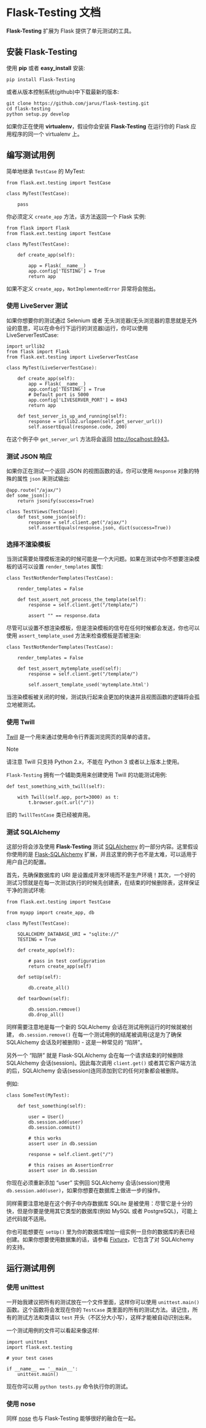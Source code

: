 # Flask-Testing 文档

**Flask-Testing** 扩展为 Flask 提供了单元测试的工具。

## 安装 Flask-Testing

使用 **pip** 或者 **easy_install** 安装:

```
pip install Flask-Testing
```

或者从版本控制系统(github)中下载最新的版本:

```
git clone https://github.com/jarus/flask-testing.git
cd flask-testing
python setup.py develop
```

如果你正在使用 **virtualenv**，假设你会安装 **Flask-Testing** 在运行你的 Flask 应用程序的同一个 virtualenv 上。

## 编写测试用例

简单地继承 `TestCase` 的 MyTest:

```
from flask.ext.testing import TestCase

class MyTest(TestCase):

    pass
```

你必须定义 `create_app` 方法，该方法返回一个 Flask 实例:

```
from flask import Flask
from flask.ext.testing import TestCase

class MyTest(TestCase):

    def create_app(self):

        app = Flask(__name__)
        app.config['TESTING'] = True
        return app
```

如果不定义 `create_app`，`NotImplementedError` 异常将会抛出。

### 使用 LiveServer 测试

如果你想要你的测试通过 Selenium 或者 无头浏览器(无头浏览器的意思就是无外设的意思，可以在命令行下运行的浏览器)运行，你可以使用 LiveServerTestCase:

```
import urllib2
from flask import Flask
from flask.ext.testing import LiveServerTestCase

class MyTest(LiveServerTestCase):

    def create_app(self):
        app = Flask(__name__)
        app.config['TESTING'] = True
        # Default port is 5000
        app.config['LIVESERVER_PORT'] = 8943
        return app

    def test_server_is_up_and_running(self):
        response = urllib2.urlopen(self.get_server_url())
        self.assertEqual(response.code, 200)
```

在这个例子中 `get_server_url` 方法将会返回 [http://localhost:8943](http://localhost:8943/)。

### 测试 JSON 响应

如果你正在测试一个返回 JSON 的视图函数的话，你可以使用 `Response` 对象的特殊的属性 `json` 来测试输出:

```
@app.route("/ajax/")
def some_json():
    return jsonify(success=True)

class TestViews(TestCase):
    def test_some_json(self):
        response = self.client.get("/ajax/")
        self.assertEquals(response.json, dict(success=True))
```

### 选择不渲染模板

当测试需要处理模板渲染的时候可能是一个大问题。如果在测试中你不想要渲染模板的话可以设置 `render_templates` 属性:

```
class TestNotRenderTemplates(TestCase):

    render_templates = False

    def test_assert_not_process_the_template(self):
        response = self.client.get("/template/")

        assert "" == response.data
```

尽管可以设置不想渲染模板，但是渲染模板的信号在任何时候都会发送，你也可以使用 `assert_template_used` 方法来检查模板是否被渲染:

```
class TestNotRenderTemplates(TestCase):

    render_templates = False

    def test_assert_mytemplate_used(self):
        response = self.client.get("/template/")

        self.assert_template_used('mytemplate.html')
```

当渲染模板被关闭的时候，测试执行起来会更加的快速并且视图函数的逻辑将会孤立地被测试。

### 使用 Twill

[Twill](http://twill.idyll.org/) 是一个用来通过使用命令行界面浏览网页的简单的语言。

Note

请注意 Twill 只支持 Python 2.x，不能在 Python 3 或者以上版本上使用。

`Flask-Testing` 拥有一个辅助类用来创建使用 Twill 的功能测试用例:

```
def test_something_with_twill(self):

    with Twill(self.app, port=3000) as t:
        t.browser.go(t.url("/"))
```

旧的 `TwillTestCase` 类已经被弃用。

### 测试 SQLAlchemy

这部分将会涉及使用 **Flask-Testing** 测试 [SQLAlchemy](http://sqlalchemy.org/) 的一部分内容。这里假设你使用的是 [Flask-SQLAlchemy](http://packages.python.org/Flask-SQLAlchemy/) 扩展，并且这里的例子也不是太难，可以适用于用户自己的配置。

首先，先确保数据库的 URI 是设置成开发环境而不是生产环境！其次，一个好的测试习惯就是在每一次测试执行的时候先创建表，在结束的时候删除表，这样保证干净的测试环境:

```
from flask.ext.testing import TestCase

from myapp import create_app, db

class MyTest(TestCase):

    SQLALCHEMY_DATABASE_URI = "sqlite://"
    TESTING = True

    def create_app(self):

        # pass in test configuration
        return create_app(self)

    def setUp(self):

        db.create_all()

    def tearDown(self):

        db.session.remove()
        db.drop_all()
```

同样需要注意地是每一个新的 SQLAlchemy 会话在测试用例运行的时候就被创建， `db.session.remove()` 在每一个测试用例的结尾被调用(这是为了确保 SQLAlchemy 会话及时被删除) - 这是一种常见的 “陷阱”。

另外一个 “陷阱” 就是 Flask-SQLAlchemy 会在每一个请求结束的时候删除 SQLAlchemy 会话(session)。因此每次调用 `client.get()` 或者其它客户端方法的后，SQLAlchemy 会话(session)连同添加到它的任何对象都会被删除。

例如:

```
class SomeTest(MyTest):

    def test_something(self):

        user = User()
        db.session.add(user)
        db.session.commit()

        # this works
        assert user in db.session

        response = self.client.get("/")

        # this raises an AssertionError
        assert user in db.session
```

你现在必须重新添加 “user” 实例回 SQLAlchemy 会话(session)使用 `db.session.add(user)`，如果你想要在数据库上做进一步的操作。

同样需要注意地是在这个例子中内存数据库 SQLite 是被使用：尽管它是十分的快，但是你要是使用其它类型的数据库(例如 MySQL 或者 PostgreSQL)，可能上述代码就不适用。

你也可能想要在 `setUp()` 里为你的数据库增加一组实例一旦你的数据库的表已经创建。如果你想要使用数据集的话，请参看 [Fixture](http://farmdev.com/projects/fixture/index.html)，它包含了对 SQLAlchemy 的支持。

## 运行测试用例

### 使用 unittest

一开始我建议把所有的测试放在一个文件里面，这样你可以使用 `unittest.main()` 函数。这个函数将会发现在你的 `TestCase` 类里面的所有的测试方法。请记住，所有的测试方法和类请以 `test` 开头（不区分大小写），这样才能被自动识别出来。

一个测试用例的文件可以看起来像这样:

```
import unittest
import flask.ext.testing

# your test cases

if __name__ == '__main__':
    unittest.main()
```

现在你可以用 `python tests.py` 命令执行你的测试。

### 使用 nose

同样 [nose](http://nose.readthedocs.org/en/latest/) 也与 Flask-Testing 能够很好的融合在一起。